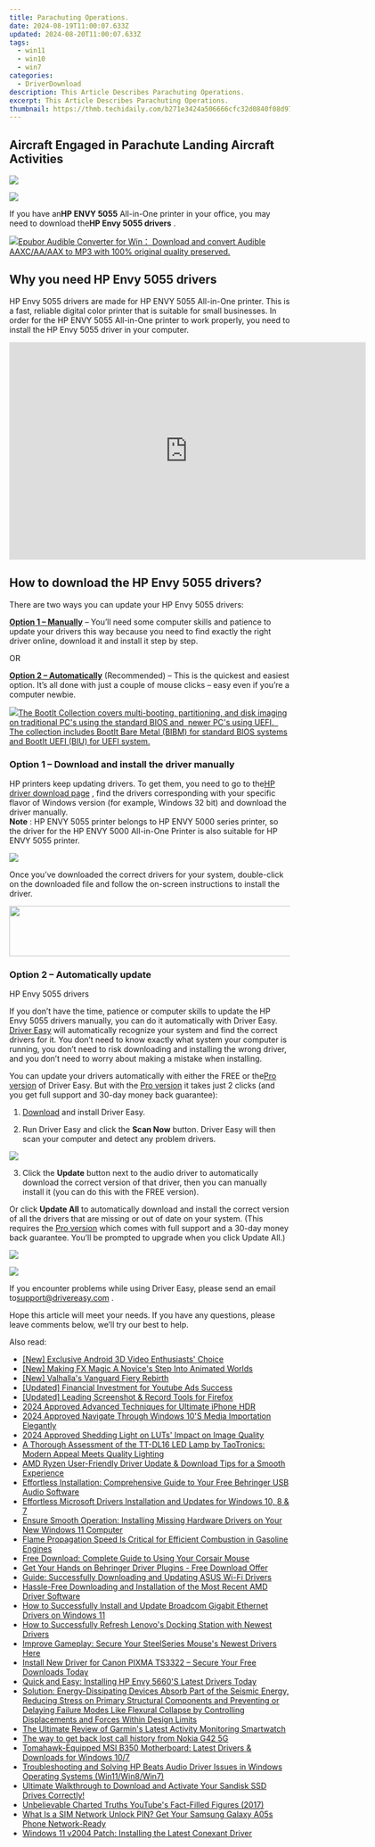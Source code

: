 ```yaml
---
title: Parachuting Operations.
date: 2024-08-19T11:00:07.633Z
updated: 2024-08-20T11:00:07.633Z
tags:
  - win11
  - win10
  - win7
categories:
  - DriverDownload
description: This Article Describes Parachuting Operations.
excerpt: This Article Describes Parachuting Operations.
thumbnail: https://thmb.techidaily.com/b271e3424a506666cfc32d0840f08d97d7b8b324df271cfd9aff178b05822fa5.jpg
---
```


## Aircraft Engaged in Parachute Landing Aircraft Activities

<!-- affiliate ads begin -->
<a href="https://shop.manycam.com/order/checkout.php?PRODS=17729331&QTY=1&AFFILIATE=108875&CART=1"><img src="https://secure.avangate.com/images/merchant/8230bea7d54bcdf99cdfe85cb07313d5/mcaffbanner600x500.png" border="0"></a>
<!-- affiliate ads end -->
![](https://images.drivereasy.com/wp-content/uploads/2019/06/81zJ6O8wPxL._SL1500_-1024x576.jpg)

 If you have an**HP ENVY 5055** All-in-One printer in your office, you may need to download the**HP Envy 5055 drivers** .

<!-- affiliate ads begin -->
<a href="https://secure.2checkout.com/order/checkout.php?PRODS=4708689&QTY=1&AFFILIATE=108875&CART=1"><img src="https://www.epubor.com/images/uppic/audible-converter-interface.png" border="0">Epubor Audible Converter for Win： Download and convert Audible AAXC/AA/AAX to MP3 with 100% original quality preserved.</a>
<!-- affiliate ads end -->
## Why you need HP Envy 5055 drivers

 HP Envy 5055 drivers are made for HP ENVY 5055 All-in-One printer. This is a fast, reliable digital color printer that is suitable for small businesses. In order for the HP ENVY 5055 All-in-One printer to work properly, you need to install the HP Envy 5055 driver in your computer.

<!-- affiliate ads begin -->
<a href="https://secure.2checkout.com/order/checkout.php?PRODS=2337838&QTY=1&AFFILIATE=108875&CART=1"><iframe width="640" height="390" src="https://www.youtube.com/embed/rzZwphIv4RM" title="APFill - Ink and Toner Coverage Calculator" frameborder="0" allow="accelerometer; autoplay; clipboard-write; encrypted-media; gyroscope; picture-in-picture; web-share" referrerpolicy="strict-origin-when-cross-origin" allowfullscreen></iframe></a>
<!-- affiliate ads end -->
## How to download the HP Envy 5055 drivers?

There are two ways you can update your HP Envy 5055 drivers:

**[Option 1 – Manually](https://tools.techidaily.com/drivereasy/download/)**  – You’ll need some computer skills and patience to update your drivers this way because you need to find exactly the right driver online, download it and install it step by step.

OR

**[Option 2 – Automatically](https://tools.techidaily.com/drivereasy/download/)**  (Recommended) – This is the quickest and easiest option. It’s all done with just a couple of mouse clicks – easy even if you’re a computer newbie.

<!-- affiliate ads begin -->
<a href="https://secure.2checkout.com/order/checkout.php?PRODS=45152810&QTY=1&AFFILIATE=108875&CART=1"> <img src="https://secure.avangate.com/images/merchant/842ca578342915ccb8ae069595ba7233/products/copy_bootit-ss1_178x139.jpg" border="0">The BootIt Collection covers multi-booting, partitioning, and disk imaging on traditional PC's using the standard BIOS and  newer PC's using UEFI.   The collection includes BootIt Bare Metal (BIBM) for standard BIOS systems and BootIt UEFI (BIU) for UEFI system. 
</a>
<!-- affiliate ads end -->
### Option 1 – Download and install the driver manually

 HP printers keep updating drivers. To get them, you need to go to the[HP driver download page](https://support.hp.com/us-en/drivers/selfservice/hp-envy-5000-all-in-one-printer-series/14095644/model/14095768) , find the drivers corresponding with your specific flavor of Windows version (for example, Windows 32 bit) and download the driver manually.  
**Note** : HP ENVY 5055 printer belongs to HP ENVY 5000 series printer, so the driver for the HP ENVY 5000 All-in-One Printer is also suitable for HP ENVY 5055 printer.

![](https://images.drivereasy.com/wp-content/uploads/2019/06/hp-1024x660.jpg)

 Once you’ve downloaded the correct drivers for your system, double-click on the downloaded file and follow the on-screen instructions to install the driver.  

<!-- affiliate ads begin -->
<a href="https://arkmc.pxf.io/c/5597632/427477/5172" target="_top" id="427477"><img src="//a.impactradius-go.com/display-ad/5172-427477" border="0" alt="" width="728" height="90"/></a><img height="0" width="0" src="https://arkmc.pxf.io/i/5597632/427477/5172" style="position:absolute;visibility:hidden;" border="0" />
<!-- affiliate ads end -->
### Option 2 – Automatically update  

 HP Envy 5055 drivers

 If you don’t have the time, patience or computer skills to update the HP Envy 5055 drivers manually, you can do it automatically with Driver Easy.  
[Driver Easy](https://tools.techidaily.com/drivereasy/download/) will automatically recognize your system and find the correct drivers for it. You don’t need to know exactly what system your computer is running, you don’t need to risk downloading and installing the wrong driver, and you don’t need to worry about making a mistake when installing.

 You can update your drivers automatically with either the FREE or the[Pro version](https://tools.techidaily.com/drivereasy/download/) of Driver Easy. But with the [Pro version](https://tools.techidaily.com/drivereasy/download/) it takes just 2 clicks (and you get full support and 30-day money back guarantee):

 1) [Download](https://tools.techidaily.com/drivereasy/download/) and install Driver Easy.

 2) Run Driver Easy and click the **Scan Now** button. Driver Easy will then scan your computer and detect any problem drivers.

![](https://images.drivereasy.com/wp-content/uploads/2019/06/新.jpg)

 3) Click the **Update** button next to the audio driver to automatically download the correct version of that driver, then you can manually install it (you can do this with the FREE version).  

 Or click **Update All** to automatically download and install the correct version of all the drivers that are missing or out of date on your system. (This requires the [Pro version](https://tools.techidaily.com/drivereasy/download/) which comes with full support and a 30-day money back guarantee. You’ll be prompted to upgrade when you click Update All.)

<!-- affiliate ads begin -->
<a href="https://shop.systoolsgroup.com/affiliate.php?ACCOUNT=SYSTOOBY&AFFILIATE=108875&PATH=https%3A%2F%2Fwww.systoolsgroup.com%3FAFFILIATE%3D108875%26RESOURCE%3DSysTools%2BGmail%2BBackup"><img src="https://www.systoolsgroup.com/box/gmail-backup.png" border="0"></a>
<!-- affiliate ads end -->
![](https://images.drivereasy.com/wp-content/uploads/2019/06/新d.jpg)

 If you encounter problems while using Driver Easy, please send an email to[support@drivereasy.com](https://tools.techidaily.com/drivereasy/download/) .

 Hope this article will meet your needs. If you have any questions, please leave comments below, we’ll try our best to help.

<ins class="adsbygoogle"
     style="display:block"
     data-ad-format="autorelaxed"
     data-ad-client="ca-pub-7571918770474297"
     data-ad-slot="1223367746"></ins>



<ins class="adsbygoogle"
     style="display:block"
     data-ad-client="ca-pub-7571918770474297"
     data-ad-slot="8358498916"
     data-ad-format="auto"
     data-full-width-responsive="true"></ins>

<span class="atpl-alsoreadstyle">Also read:</span>
<div><ul>
<li><a href="https://some-techniques.techidaily.com/new-exclusive-android-3d-video-enthusiasts-choice/"><u>[New] Exclusive Android 3D Video Enthusiasts' Choice</u></a></li>
<li><a href="https://facebook-video-footage.techidaily.com/new-making-fx-magic-a-novices-step-into-animated-worlds/"><u>[New] Making FX Magic  A Novice's Step Into Animated Worlds</u></a></li>
<li><a href="https://visual-screen-recording.techidaily.com/new-valhallas-vanguard-fiery-rebirth/"><u>[New] Valhalla's Vanguard  Fiery Rebirth</u></a></li>
<li><a href="https://fox-helps.techidaily.com/updated-financial-investment-for-youtube-ads-success/"><u>[Updated] Financial Investment for Youtube Ads Success</u></a></li>
<li><a href="https://screen-sharing-recording.techidaily.com/updated-leading-screenshot-and-record-tools-for-firefox/"><u>[Updated] Leading Screenshot & Record Tools for Firefox</u></a></li>
<li><a href="https://extra-resources.techidaily.com/2024-approved-advanced-techniques-for-ultimate-iphone-hdr/"><u>2024 Approved  Advanced Techniques for Ultimate iPhone HDR</u></a></li>
<li><a href="https://extra-support.techidaily.com/2024-approved-navigate-through-windows-10s-media-importation-elegantly/"><u>2024 Approved  Navigate Through Windows 10'S Media Importation Elegantly</u></a></li>
<li><a href="https://extra-guidance.techidaily.com/2024-approved-shedding-light-on-luts-impact-on-image-quality/"><u>2024 Approved  Shedding Light on LUTs' Impact on Image Quality</u></a></li>
<li><a href="https://buynow-info.techidaily.com/a-thorough-assessment-of-the-tt-dl16-led-lamp-by-taotronics-modern-appeal-meets-quality-lighting/"><u>A Thorough Assessment of the TT-DL16 LED Lamp by TaoTronics: Modern Appeal Meets Quality Lighting</u></a></li>
<li><a href="https://hardware-help.techidaily.com/amd-ryzen-user-friendly-driver-update-and-download-tips-for-a-smooth-experience/"><u>AMD Ryzen User-Friendly Driver Update & Download Tips for a Smooth Experience</u></a></li>
<li><a href="https://hardware-help.techidaily.com/effortless-installation-comprehensive-guide-to-your-free-behringer-usb-audio-software/"><u>Effortless Installation: Comprehensive Guide to Your Free Behringer USB Audio Software</u></a></li>
<li><a href="https://hardware-help.techidaily.com/effortless-microsoft-drivers-installation-and-updates-for-windows-10-8-and-7/"><u>Effortless Microsoft Drivers Installation and Updates for Windows 10, 8 & 7</u></a></li>
<li><a href="https://hardware-help.techidaily.com/ensure-smooth-operation-installing-missing-hardware-drivers-on-your-new-windows-11-computer/"><u>Ensure Smooth Operation: Installing Missing Hardware Drivers on Your New Windows 11 Computer</u></a></li>
<li><a href="https://hardware-help.techidaily.com/flame-propagation-speed-is-critical-for-efficient-combustion-in-gasoline-engines/"><u>Flame Propagation Speed Is Critical for Efficient Combustion in Gasoline Engines</u></a></li>
<li><a href="https://hardware-help.techidaily.com/free-download-complete-guide-to-using-your-corsair-mouse/"><u>Free Download: Complete Guide to Using Your Corsair Mouse</u></a></li>
<li><a href="https://hardware-help.techidaily.com/get-your-hands-on-behringer-driver-plugins-free-download-offer/"><u>Get Your Hands on Behringer Driver Plugins - Free Download Offer</u></a></li>
<li><a href="https://hardware-help.techidaily.com/guide-successfully-downloading-and-updating-asus-wi-fi-drivers/"><u>Guide: Successfully Downloading and Updating ASUS Wi-Fi Drivers</u></a></li>
<li><a href="https://hardware-help.techidaily.com/hassle-free-downloading-and-installation-of-the-most-recent-amd-driver-software/"><u>Hassle-Free Downloading and Installation of the Most Recent AMD Driver Software</u></a></li>
<li><a href="https://hardware-help.techidaily.com/how-to-successfully-install-and-update-broadcom-gigabit-ethernet-drivers-on-windows-11/"><u>How to Successfully Install and Update Broadcom Gigabit Ethernet Drivers on Windows 11</u></a></li>
<li><a href="https://hardware-help.techidaily.com/how-to-successfully-refresh-lenovos-docking-station-with-newest-drivers/"><u>How to Successfully Refresh Lenovo's Docking Station with Newest Drivers</u></a></li>
<li><a href="https://hardware-help.techidaily.com/improve-gameplay-secure-your-steelseries-mouses-newest-drivers-here/"><u>Improve Gameplay: Secure Your SteelSeries Mouse's Newest Drivers Here</u></a></li>
<li><a href="https://hardware-help.techidaily.com/1722967268566-install-new-driver-for-canon-pixma-ts3322-secure-your-free-downloads-today/"><u>Install New Driver for Canon PIXMA TS3322 – Secure Your Free Downloads Today</u></a></li>
<li><a href="https://hardware-help.techidaily.com/quick-and-easy-installing-hp-envy-5660s-latest-drivers-today/"><u>Quick and Easy: Installing HP Envy 5660'S Latest Drivers Today</u></a></li>
<li><a href="https://hardware-help.techidaily.com/solution-energy-dissipating-devices-absorb-part-of-the-seismic-energy-reducing-stress-on-primary-structural-components-and-preventing-or-delaying-failure-mo29/"><u>Solution: Energy-Dissipating Devices Absorb Part of the Seismic Energy, Reducing Stress on Primary Structural Components and Preventing or Delaying Failure Modes Like Flexural Collapse by Controlling Displacements and Forces Within Design Limits</u></a></li>
<li><a href="https://buynow-help.techidaily.com/the-ultimate-review-of-garmins-latest-activity-monitoring-smartwatch/"><u>The Ultimate Review of Garmin's Latest Activity Monitoring Smartwatch</u></a></li>
<li><a href="https://techidaily.com/the-way-to-get-back-lost-call-history-from-nokia-g42-5g-by-fonelab-android-recover-call-logs/"><u>The way to get back lost call history from Nokia G42 5G</u></a></li>
<li><a href="https://hardware-help.techidaily.com/tomahawk-equipped-msi-b350-motherboard-latest-drivers-and-downloads-for-windows-107/"><u>Tomahawk-Equipped MSI B350 Motherboard: Latest Drivers & Downloads for Windows 10/7</u></a></li>
<li><a href="https://hardware-help.techidaily.com/troubleshooting-and-solving-hp-beats-audio-driver-issues-in-windows-operating-systems-win11win8win7/"><u>Troubleshooting and Solving HP Beats Audio Driver Issues in Windows Operating Systems (Win11/Win8/Win7)</u></a></li>
<li><a href="https://hardware-help.techidaily.com/ultimate-walkthrough-to-download-and-activate-your-sandisk-ssd-drives-correctly/"><u>Ultimate Walkthrough to Download and Activate Your Sandisk SSD Drives Correctly!</u></a></li>
<li><a href="https://youtube-video-recordings.techidaily.com/unbelievable-charted-truths-youtubes-fact-filled-figures-2017/"><u>Unbelievable Charted Truths  YouTube's Fact-Filled Figures (2017)</u></a></li>
<li><a href="https://sim-unlock.techidaily.com/what-is-a-sim-network-unlock-pin-get-your-samsung-galaxy-a05s-phone-network-ready-by-drfone-android/"><u>What Is a SIM Network Unlock PIN? Get Your Samsung Galaxy A05s Phone Network-Ready</u></a></li>
<li><a href="https://hardware-help.techidaily.com/windows-11-v2004-patch-installing-the-latest-conexant-driver/"><u>Windows 11 v2004 Patch: Installing the Latest Conexant Driver</u></a></li>
</ul></div>

